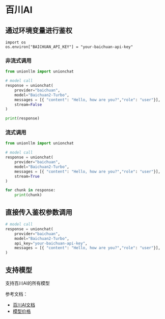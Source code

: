 # 百川AI

## 通过环境变量进行鉴权

```
import os 
os.environ["BAICHUAN_API_KEY"] = "your-baichuan-api-key"
```

### 非流式调用

```python
from unionllm import unionchat

# model call
response = unionchat(
    provider="baichuan",
    model="Baichuan2-Turbo", 
    messages = [{ "content": "Hello, how are you?","role": "user"}],
    stream=False
)

print(response)
```

### 流式调用

```python
from unionllm import unionchat

# model call
response = unionchat(
    provider="baichuan",
    model="Baichuan2-Turbo", 
    messages = [{ "content": "Hello, how are you?","role": "user"}],
    stream=True
)

for chunk in response:
    print(chunk)
```

## 直接传入鉴权参数调用

```python
# model call
response = unionchat(
    provider="baichuan",
    model="Baichuan2-Turbo", 
    api_key="your-baichuan-api-key",
    messages = [{ "content": "Hello, how are you?","role": "user"}],
)
```

## 支持模型
支持百川AI的所有模型

参考文档：
- [百川AI文档](https://platform.baichuan-ai.com/docs/api)
- [模型价格](https://platform.baichuan-ai.com/price)
```